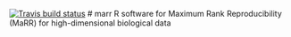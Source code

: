 
[![Travis build
status](https://travis-ci.com/Ghoshlab/marr.svg?branch=master)](https://travis-ci.com/Ghoshlab/marr)
\# marr R software for Maximum Rank Reproducibility (MaRR) for
high-dimensional biological data
